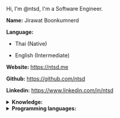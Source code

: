 Hi, I'm @ntsd, I'm a Software Engineer.

**Name:**  Jirawat Boonkumnerd

**Language:**

- Thai (Native)

- English (Intermediate)

**Website:** <https://ntsd.me>

**Github:** <https://github.com/ntsd>

**Linkedin:** <https://www.linkedin.com/in/ntsd>

<details>
<summary>
  <b>Knowledge:</b>
</summary>

- Front-end Development (Web, Mobile)

- Back-end Development (API, Database, Security)

- Infrastructure and Cloud Service

- Algorithms and Data Structures

- Image Processing, Machine Learning, Deep Learning

- Software development process

</details>

<details>
<summary>
  <b>Programming languages:</b>
</summary>
  
- **Advanced:** Python, JavaScript/Typescript, Java

- **Intermediate:** Bash/Shell, C#, C++

</details>
